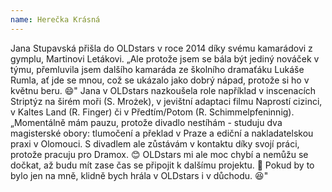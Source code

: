 ```yaml
---
name: Herečka Krásná
---
```


Jana Stupavská přišla do OLDstars v roce 2014 díky svému kamarádovi z gymplu, Martinovi Letákovi. „Ale protože jsem se bála být jediný nováček v týmu, přemluvila jsem dalšího kamaráda ze školního dramaťáku Lukáše Rumla, ať jde se mnou, což se ukázalo jako dobrý nápad, protože si ho v květnu beru. 😄" Jana  v OLDstars nazkoušela role například v inscenacích Striptýz na širém moři (S. Mrożek), v jevištní adaptaci filmu Naprostí cizinci, v Kaltes Land (R. Finger) či v Předtím/Potom (R. Schimmelpfeninnig). „Momentálně mám pauzu, protože divadlo nestíhám - studuju dva magisterské obory: tlumočení a překlad v Praze a ediční a nakladatelskou praxi v Olomouci.  S divadlem ale zůstávám v kontaktu díky svojí práci, protože pracuju pro Dramox. 😊 OLDstars mi ale moc chybí a nemůžu se dočkat, až budu mít zase čas se připojit k dalšímu projektu. 🥰 Pokud by to bylo jen na mně, klidně bych hrála v OLDstars i v důchodu. 😆"
